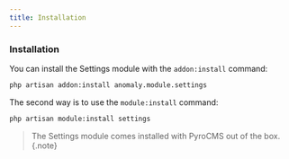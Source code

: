 ```yaml
---
title: Installation
---
```


### Installation

You can install the Settings module with the `addon:install` command:

```bash
php artisan addon:install anomaly.module.settings
```

The second way is to use the `module:install` command:

```bash
php artisan module:install settings
```

> The Settings module comes installed with PyroCMS out of the box.{.note}
